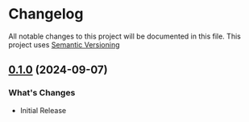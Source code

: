 # Changelog

All notable changes to this project will be documented in this file. This project uses [Semantic Versioning](https://semver.org/)

## [0.1.0](https://github.com/donavanbecker/homebridge-air/releases/tag/v0.1.0) (2024-09-07)

### What's Changes

- Initial Release
